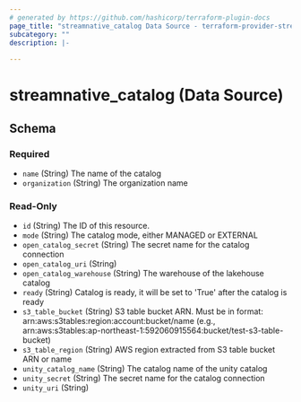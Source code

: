 ```yaml
---
# generated by https://github.com/hashicorp/terraform-plugin-docs
page_title: "streamnative_catalog Data Source - terraform-provider-streamnative"
subcategory: ""
description: |-
  
---
```


# streamnative_catalog (Data Source)





<!-- schema generated by tfplugindocs -->
## Schema

### Required

- `name` (String) The name of the catalog
- `organization` (String) The organization name

### Read-Only

- `id` (String) The ID of this resource.
- `mode` (String) The catalog mode, either MANAGED or EXTERNAL
- `open_catalog_secret` (String) The secret name for the catalog connection
- `open_catalog_uri` (String)
- `open_catalog_warehouse` (String) The warehouse of the lakehouse catalog
- `ready` (String) Catalog is ready, it will be set to 'True' after the catalog is ready
- `s3_table_bucket` (String) S3 table bucket ARN. Must be in format: arn:aws:s3tables:region:account:bucket/name (e.g., arn:aws:s3tables:ap-northeast-1:592060915564:bucket/test-s3-table-bucket)
- `s3_table_region` (String) AWS region extracted from S3 table bucket ARN or name
- `unity_catalog_name` (String) The catalog name of the unity catalog
- `unity_secret` (String) The secret name for the catalog connection
- `unity_uri` (String)
